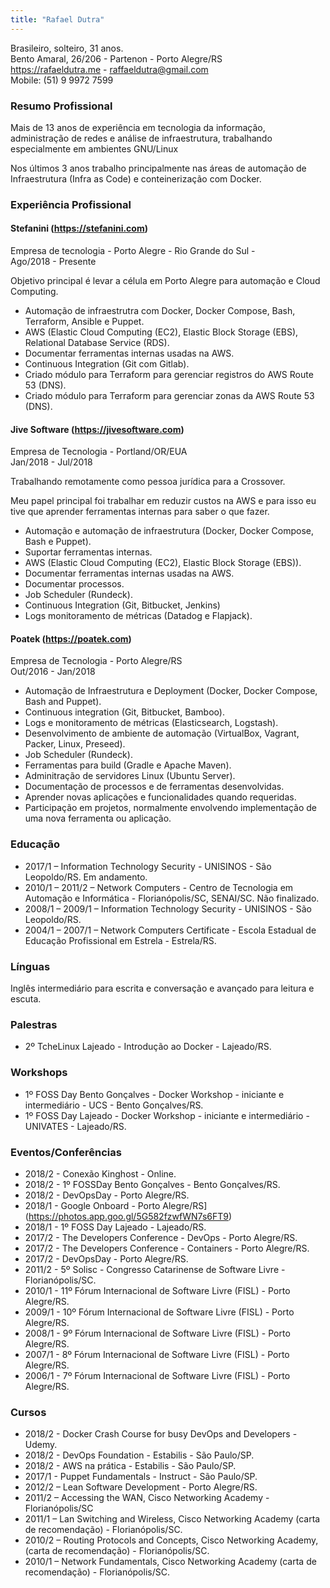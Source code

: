 ```yaml
---
title: "Rafael Dutra"
---
```


Brasileiro, solteiro, 31 anos.  
Bento Amaral, 26/206 - Partenon - Porto Alegre/RS  
https://rafaeldutra.me - raffaeldutra@gmail.com  
Mobile: (51) 9 9972 7599  

### Resumo Profissional  
Mais de 13 anos de experiência em tecnologia da informação, administração de redes e análise de infraestrutura, trabalhando especialmente em ambientes GNU/Linux

Nos últimos 3 anos trabalho principalmente nas áreas de automação de Infraestrutura (Infra as Code) e conteinerização com Docker.

### Experiência Profissional  
#### Stefanini (https://stefanini.com)  
Empresa de tecnologia - Porto Alegre - Rio Grande do Sul -  
Ago/2018 - Presente

Objetivo principal é levar a célula em Porto Alegre para automação e Cloud Computing.

* Automação de infraestrutra com Docker, Docker Compose, Bash, Terraform, Ansible e Puppet.
* AWS (Elastic Cloud Computing (EC2), Elastic Block Storage (EBS), Relational Database Service (RDS).
* Documentar ferramentas internas usadas na AWS.
* Continuous Integration (Git com Gitlab).
* Criado módulo para Terraform para gerenciar registros do AWS Route 53 (DNS).
* Criado módulo para Terraform para gerenciar zonas da AWS Route 53 (DNS).

#### Jive Software (https://jivesoftware.com)
Empresa de Tecnologia - Portland/OR/EUA  
Jan/2018 - Jul/2018  

Trabalhando remotamente como pessoa jurídica para a Crossover.

Meu papel principal foi trabalhar em reduzir custos na AWS e para isso eu tive que aprender ferramentas internas para saber o que fazer.

* Automação e automação de infraestrutura (Docker, Docker Compose, Bash e Puppet).
* Suportar ferramentas internas.
* AWS (Elastic Cloud Computing (EC2), Elastic Block Storage (EBS)).
* Documentar ferramentas internas usadas na AWS.
* Documentar processos.
* Job Scheduler (Rundeck).
* Continuous Integration (Git, Bitbucket, Jenkins)
* Logs monitoramento de métricas (Datadog e Flapjack).

#### Poatek (https://poatek.com)
Empresa de Tecnologia - Porto Alegre/RS  
Out/2016 - Jan/2018  

* Automação de Infraestrutura e Deployment (Docker, Docker Compose, Bash and Puppet).
* Continuous integration (Git, Bitbucket, Bamboo).
* Logs e monitoramento de métricas (Elasticsearch, Logstash).
* Desenvolvimento de ambiente de automação (VirtualBox, Vagrant, Packer, Linux, Preseed).
* Job Scheduler (Rundeck).
* Ferramentas para build (Gradle e Apache Maven).
* Adminitração de servidores Linux (Ubuntu Server).
* Documentação de processos e de ferramentas desenvolvidas.
* Aprender novas aplicações e funcionalidades quando requeridas.
* Participação em projetos, normalmente envolvendo implementação de uma nova ferramenta ou aplicação.

### Educação
* 2017/1 – Information Technology Security - UNISINOS - São Leopoldo/RS. Em andamento.
* 2010/1 – 2011/2 – Network Computers - Centro de Tecnologia em Automação e Informática - Florianópolis/SC, SENAI/SC. Não finalizado.
* 2008/1 – 2009/1 – Information Technology Security - UNISINOS - São Leopoldo/RS.
* 2004/1 – 2007/1 – Network Computers Certificate - Escola Estadual de Educação Profissional em Estrela - Estrela/RS.

### Línguas
Inglês intermediário para escrita e conversação e avançado para leitura e escuta.

### Palestras
* 2º TcheLinux Lajeado - Introdução ao Docker - Lajeado/RS.

### Workshops
* 1º FOSS Day Bento Gonçalves - Docker Workshop - iniciante e intermediário - UCS - Bento Gonçalves/RS.
* 1º FOSS Day Lajeado - Docker Workshop - iniciante e intermediário - UNIVATES - Lajeado/RS.

### Eventos/Conferências
* 2018/2 - Conexão Kinghost - Online.
* 2018/2 - 1º FOSSDay Bento Gonçalves - Bento Gonçalves/RS.
* 2018/2 - DevOpsDay - Porto Alegre/RS.
* 2018/1 - Google Onboard - Porto Alegre/RS](https://photos.app.goo.gl/5G582fzwfWN7s6FT9)
* 2018/1 - 1º FOSS Day Lajeado - Lajeado/RS.
* 2017/2 - The Developers Conference - DevOps - Porto Alegre/RS.
* 2017/2 - The Developers Conference - Containers - Porto Alegre/RS.
* 2017/2 - DevOpsDay - Porto Alegre/RS.
* 2011/2 - 5º Solisc - Congresso Catarinense de Software Livre - Florianópolis/SC.
* 2010/1 - 11º Fórum Internacional de Software Livre (FISL) - Porto Alegre/RS.
* 2009/1 - 10º Fórum Internacional de Software Livre (FISL) - Porto Alegre/RS.
* 2008/1 - 9º Fórum Internacional de Software Livre (FISL) - Porto Alegre/RS.
* 2007/1 - 8º Fórum Internacional de Software Livre (FISL) - Porto Alegre/RS.
* 2006/1 - 7º Fórum Internacional de Software Livre (FISL) - Porto Alegre/RS.

### Cursos
* 2018/2 - Docker Crash Course for busy DevOps and Developers - Udemy.
* 2018/2 - DevOps Foundation - Estabilis - São Paulo/SP.
* 2018/2 - AWS na prática - Estabilis - São Paulo/SP.
* 2017/1 - Puppet Fundamentals - Instruct - São Paulo/SP.
* 2012/2 – Lean Software Development - Porto Alegre/RS.
* 2011/2 – Accessing the WAN, Cisco Networking Academy - Florianópolis/SC
* 2011/1 – Lan Switching and Wireless, Cisco Networking Academy (carta de recomendação) - Florianópolis/SC.
* 2010/2 – Routing Protocols and Concepts, Cisco Networking Academy, (carta de recomendação) - Florianópolis/SC.
* 2010/1 – Network Fundamentals, Cisco Networking Academy (carta de recomendação) - Florianópolis/SC.
